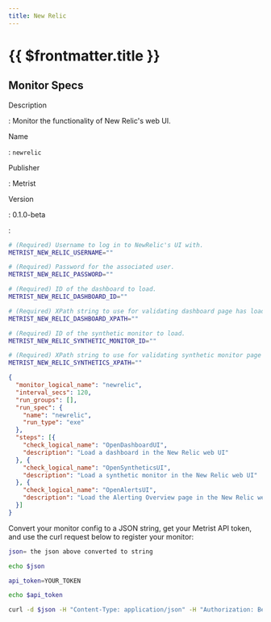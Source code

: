 ```yaml
---
title: New Relic
---
```


# {{ $frontmatter.title }}

## Monitor Specs

Description

: Monitor the functionality of New Relic's web UI.

Name

: `newrelic`

Publisher

: Metrist

Version

: 0.1.0-beta

: &nbsp;


<!--@include: /parts/_1.md-->


<!--@include: /parts/_2.md-->


<!--@include: /parts/_3.md-->


```sh
# (Required) Username to log in to NewRelic's UI with.
METRIST_NEW_RELIC_USERNAME=""

# (Required) Password for the associated user.
METRIST_NEW_RELIC_PASSWORD=""

# (Required) ID of the dashboard to load.
METRIST_NEW_RELIC_DASHBOARD_ID=""

# (Required) XPath string to use for validating dashboard page has loaded successfully.
METRIST_NEW_RELIC_DASHBOARD_XPATH=""

# (Required) ID of the synthetic monitor to load.
METRIST_NEW_RELIC_SYNTHETIC_MONITOR_ID=""

# (Required) XPath string to use for validating synthetic monitor page has loaded successfully.
METRIST_NEW_RELIC_SYNTHETICS_XPATH=""
```

<!--@include: /parts/tips_env-vars.md -->


<!--@include: /parts/_4.md-->


```json
{
  "monitor_logical_name": "newrelic",
  "interval_secs": 120,
  "run_groups": [],
  "run_spec": {
    "name": "newrelic",
    "run_type": "exe"
  },
  "steps": [{
    "check_logical_name": "OpenDashboardUI",
    "description": "Load a dashboard in the New Relic web UI"
  }, {
    "check_logical_name": "OpenSyntheticsUI",
    "description": "Load a synthetic monitor in the New Relic web UI"
  }, {
    "check_logical_name": "OpenAlertsUI",
    "description": "Load the Alerting Overview page in the New Relic web UI"
  }]
}
```




Convert your monitor config to a JSON string, get your Metrist API token, and use the curl request below to register your monitor:

```sh
json= the json above converted to string

echo $json

api_token=YOUR_TOKEN

echo $api_token

curl -d $json -H "Content-Type: application/json" -H "Authorization: Bearer $api_token" 'https://app.metrist.io/api/v0/monitor-config'

```

<!--@include: /parts/tips_api.md-->


<!--@include: /parts/_5.md-->


<!--@include: /parts/result.md-->